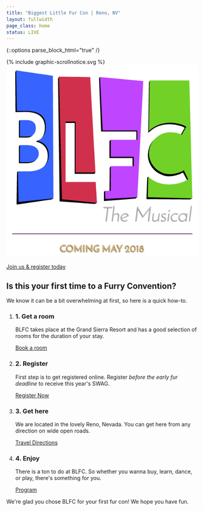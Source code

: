 ```yaml
---
title: "Biggest Little Fur Con | Reno, NV"
layout: fullwidth
page_class: home
status: LIVE
---
```

{::options parse_block_html="true" /}

<div id="home-curtain-top"></div>
<div id="home-curtain-left"></div>
<div id="home-curtain-right"></div>
<div id="home-curtain-main"><div id="home-curtain-end"></div></div>

<div id="home-scroll-notice">{% include graphic-scrollnotice.svg %}</div>
<div id="home-stage" class="big-chunk textcenter">
<div id="home-stage-content">
<img src="/assets/theme/home-logo.png" alt="BLFC the Musical | Coming May 2018">

<a class="home-button" href="https://reg.goblfc.org/" target="_blank">Join us &amp; register today</a>
</div>
</div>

<script>
$(window).scroll(function(){

var wScroll = $(this).scrollTop();
var wHeight = $(window).height();

// scroll notice fade out
if ( wScroll > 10 ) {
$('#home-scroll-notice').css({
'opacity' : '0'
});
}

// after curtain raised, make elements scroll with page
if ( wScroll > wHeight - 1 ) {
$('#page-content').addClass('home-scroll');
//console.log('Dooooowwnn');
}
if ( wScroll < wHeight + 1 ) {
$('#page-content').removeClass('home-scroll');
//console.log('and uuup');
}

});
</script>


<div id="home-content" class="textcenter">
<h2>Is this your first time to a Furry Convention?</h2>
<p>We know it can be a bit overwhelming at first, so here is a quick how-to.</p>
<ol class="nobull">
<li class="one_fourth">
<h3>1. Get a room</h3>
<p>BLFC takes place at the Grand Sierra Resort and has a good selection of rooms for the duration of your stay.</p>
<a class="button" href="/hotel/">Book a room</a>
</li>
<li class="one_fourth">
<h3>2. Register</h3>
<p>First step is to get registered online. Register <em>before the early fur deadline</em> to receive this year's SWAG.</p>
<a class="button" href="/register/" target="_blank">Register Now</a>
</li>
<li class="one_fourth">
<h3>3. Get here</h3>
<p>We are located in the lovely Reno, Nevada. You can get here from any direction on wide open roads.</p>
<a class="button" href="/travel/">Travel Directions</a>
</li>
<li class="one_fourth">
<h3>4. Enjoy</h3>
<p>There is a ton to do at BLFC. So whether you wanna buy, learn, dance, or play, there's something for you.</p>
<a class="button" href="/events/">Program</a>
</li>
</ol>
<div class="clear"></div>
<p>We're glad you chose BLFC for your first fur con! We hope you have fun.</p>
</div>
